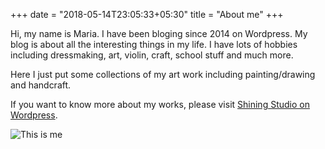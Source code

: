 +++
date = "2018-05-14T23:05:33+05:30"
title = "About me"
+++

Hi, my name is Maria. I have been bloging since 2014 on Wordpress. My blog is about all the interesting things in my life. I have lots of hobbies including dressmaking, art, violin, craft, school stuff and much more.

Here I just put some collections of my art work including painting/drawing and handcraft.

If you want to know more about my works, please visit [Shining Studio on Wordpress](https://shiningstudio.wordpress.com).


![This is me][1]

[1]: /img/about.jpg
